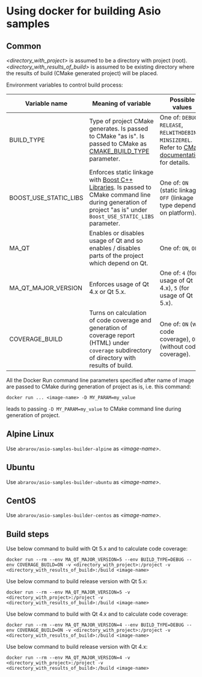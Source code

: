 # Using docker for building Asio samples

## Common

_&lt;directory_with_project&gt;_ is assumed to be a directory with project (root). 
_&lt;directory_with_results_of_build&gt;_ is assumed to be existing directory where the results of build (CMake generated project) will be placed.

Environment variables to control build process:

| Variable name  | Meaning of variable | Possible values | Default value  | Comments  |
|---|---|---|---|---|
| BUILD_TYPE | Type of project CMake generates. Is passed to CMake "as is". Is passed to CMake as [CMAKE_BUILD_TYPE](https://cmake.org/cmake/help/v3.0/variable/CMAKE_BUILD_TYPE.html) parameter. | One of: `DEBUG`,  `RELEASE`,  `RELWITHDEBINFO`, `MINSIZEREL`. Refer to [CMake documentation](https://cmake.org/cmake/help/v3.0/variable/CMAKE_BUILD_TYPE.html) for details. | `RELEASE` | Use `DEBUG` if calculating code coverage. |
| BOOST_USE_STATIC_LIBS | Enforces static linkage with [Boost C++ Libraries](http://www.boost.org/). Is passed to CMake command line during generation of project "as is" under `Boost_USE_STATIC_LIBS` parameter. | One of: `ON` (static linkage), `OFF` (linkage type depends on platform). | `ON` | Refer to documentation of [FindBoost](https://cmake.org/cmake/help/v3.0/module/FindBoost.html) CMake module for details about `Boost_USE_STATIC_LIBS`. |
| MA_QT | Enables or disables usage of Qt and so enables / disables parts of the project which depend on Qt. | One of: `ON`, `OFF`. | `ON` |   |
| MA_QT_MAJOR_VERSION | Enforces usage of Qt 4.x or Qt 5.x. | One of: `4` (for usage of Qt 4.x), `5` (for usage of Qt 5.x). | `5` | Is ignored if `MA_QT == OFF`. |
| COVERAGE_BUILD | Turns on calculation of code coverage and generation of coverage report (HTML) under `coverage` subdirectory of directory with results of build. | One of: `ON` (with code coverage), `OFF` (without code coverage). | `OFF` | It's recommended to calculate code coverage with debug build, i.e. with `BUILD_TYPE == DEBUG`. |

All the Docker Run command line parameters specified after name of image are passed to CMake during generation of project as is, i.e. this command:

```
docker run ... <image-name> -D MY_PARAM=my_value
```

leads to passing `-D MY_PARAM=my_value` to CMake command line during generation of project.

## Alpine Linux

Use `abrarov/asio-samples-builder-alpine` as _&lt;image-name&gt;_.

## Ubuntu

Use `abrarov/asio-samples-builder-ubuntu` as _&lt;image-name&gt;_.

## CentOS

Use `abrarov/asio-samples-builder-centos` as _&lt;image-name&gt;_.

## Build steps

Use below command to build with Qt 5.x and to calculate code coverage:

```
docker run --rm --env MA_QT_MAJOR_VERSION=5 --env BUILD_TYPE=DEBUG --env COVERAGE_BUILD=ON -v <directory_with_project>:/project -v <directory_with_results_of_build>:/build <image-name>
```

Use below command to build release version with Qt 5.x:

```
docker run --rm --env MA_QT_MAJOR_VERSION=5 -v <directory_with_project>:/project -v <directory_with_results_of_build>:/build <image-name>
```

Use below command to build with Qt 4.x and to calculate code coverage:

```
docker run --rm --env MA_QT_MAJOR_VERSION=4 --env BUILD_TYPE=DEBUG --env COVERAGE_BUILD=ON -v <directory_with_project>:/project -v <directory_with_results_of_build>:/build <image-name>
```

Use below command to build release version with Qt 4.x:

```
docker run --rm --env MA_QT_MAJOR_VERSION=4 -v <directory_with_project>:/project -v <directory_with_results_of_build>:/build <image-name>
```
